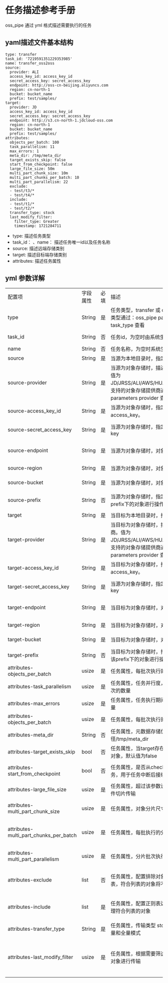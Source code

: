 # 任务描述参考手册

oss_pipe 通过 yml 格式描述需要执行的任务

## yaml描述文件基本结构
```
type: transfer
task_id: '7219591351229353985'
name: transfer_oss2oss
source:
  provider: ALI
  access_key_id: access_key_id
  secret_access_key: secret_access_key
  endpoint: http://oss-cn-beijing.aliyuncs.com
  region: cn-north-1
  bucket: bucket_name
  prefix: test/samples/
target:
  provider: JD
  access_key_id: access_key_id
  secret_access_key: secret_access_key
  endpoint: http://s3.cn-north-1.jdcloud-oss.com
  region: cn-north-1
  bucket: bucket_name
  prefix: test/samples/
attributes:
  objects_per_batch: 100
  task_parallelism: 11
  max_errors: 1
  meta_dir: /tmp/meta_dir
  target_exists_skip: false
  start_from_checkpoint: false
  large_file_size: 50m
  multi_part_chunk_size: 10m
  multi_part_chunks_per_batch: 10
  multi_part_parallelism: 22
  exclude:
  - test/t3/*
  - test/t4/*
  include:
  - test/t1/*
  - test/t2/*
  transfer_type: stock
  last_modify_filter:
    filter_type: Greater
    timestamp: 1721284711
```
- type: 描述任务类型
- task_id： 、name：  描述任务唯一id以及任务名称
- source: 描述远端存储类别
- target: 描述目标端存储类别
- attributes: 描述任务属性

## yml 参数详解

<table>
    <tr>
	  <td >配置项</td>
	  <td>字段属性</td>
	  <td>必填</td>  
      <td>描述</td>
      <td>示例</td>   
	</tr >
    <tr>
	   <td> type </td>
	   <td>String</td>
       <td>是</td>
       <td>任务类型，transfer 或 compare，详细执行类型通过：oss_pipe  parameters task_type 查看</td>
       <td>type: transfer/compare</td>
	</tr>
     <tr>
	   <td>task_id</td>
	   <td>String</td>
       <td>否</td>
       <td>任务id，为空时由系统生成</td>
       <td>task_id: '7219552894540976129'</td>
	</tr>
    <tr>
	   <td>name</td>
	   <td>String</td>
       <td>否</td>
       <td>任务名称，为空时系统生成默认名称</td>
       <td>name: transfer_oss2oss</td>
	</tr>
    <tr>
	   <td>source</td>
	   <td>String</td>
       <td>是</td>
       <td>当源为本地目录时，指定本地目录</td>
       <td>source: /tmp/source_files</td>
	</tr>
    <tr>
	   <td>source-provider</td>
	   <td>String</td>
       <td>是</td>
       <td>当源为对象存储时，描述对象存储提供商。值为JD/JRSS/ALI/AWS/HUAWEI/COS/MINIO，支持的对象存储提供商通过oss_pipe parameters provider 查询</td>
       <td>source:<br>
        &nbsp;&nbsp;&nbsp;&nbsp;provider: AWS</td>
	</tr>
    <tr>
	   <td>source-access_key_id</td>
	   <td>String</td>
       <td>是</td>
       <td>当源为对象存储时，指定对象存储的 access_key。</td>
       <td>source:<br>
        &#20;&#20;&#20;&#20;access_key_id: xxxx</td>
	</tr>
    <tr>
	   <td>source-secret_access_key</td>
	   <td>String</td>
       <td>是</td>
       <td>当源为对象存储时，指定对象存储的 secret key</td>
       <td>source:<br>
        &#20;&#20;&#20;&#20; secret_access_key: xxxx</td>
	</tr>
    <tr>
	   <td>source-endpoint</td>
	   <td>String</td>
       <td>是</td>
       <td>当源为对象存储时，对象存储endpoint</td>
       <td>source:<br>
        &#20;&#20;&#20;&#20;endpoint: http://oss-cn-beijing.aliyuncs.com</td>
	</tr>
    <tr>
	   <td>source-region</td>
	   <td>String</td>
       <td>是</td>
       <td>当源为对象存储时，对象存储region</td>
       <td>source:<br>
        &#20;&#20;&#20;&#20;region: cn-north-1</td>
	</tr>
    <tr>
	   <td>source-bucket</td>
	   <td>String</td>
       <td>是</td>
       <td>当源为对象存储时，对象存储bucket</td>
       <td>source:<br>
        &#20;&#20;&#20;&#20;bucket: bucket_name</td>
	</tr>
    <tr>
	   <td>source-prefix</td>
	   <td>String</td>
       <td>否</td>
       <td>当源为对象存储时，指定prefix时，只对该prefix下的对象进行操作</td>
       <td>source:<br>
        &#20;&#20;&#20;&#20;prefix: source/test/prefix/</td>
	</tr>
    <tr>
	   <td>target</td>
	   <td>String</td>
       <td>是</td>
       <td>当目标为本地目录时，指定本地目录</td>
       <td>target: /tmp/target_files</td>
	</tr>
    <tr>
	   <td>target-provider</td>
	   <td>String</td>
       <td>是</td>
       <td>当目标为对象存储时，描述对象存储提供商。值为JD/JRSS/ALI/AWS/HUAWEI/COS/MINIO，支持的对象存储提供商通过oss_pipe parameters provider 查询</td>
       <td>target:<br>
        &#20;&#20;&#20;&#20;provider: AWS</td>
	</tr>
    <tr>
	   <td>target-access_key_id</td>
	   <td>String</td>
       <td>是</td>
       <td>当目标为对象存储时，指定对象存储的 access_key。</td>
       <td>target:<br>
        &#20;&#20;&#20;&#20;access_key_id: xxxx</td>
	</tr>
    <tr>
	   <td>target-secret_access_key</td>
	   <td>String</td>
       <td>是</td>
       <td>当源为对象存储时，指定对象存储的 secret key</td>
       <td>target:<br>
        &#20;&#20;&#20;&#20; secret_access_key: xxxx</td>
	</tr>
    <tr>
	   <td>target-endpoint</td>
	   <td>String</td>
       <td>是</td>
       <td>当目标为对象存储时，对象存储endpoint</td>
       <td>target:<br>
        &#20;&#20;&#20;&#20;endpoint: http://oss-cn-beijing.aliyuncs.com</td>
	</tr>
    <tr>
	   <td>target-region</td>
	   <td>String</td>
       <td>是</td>
       <td>当目标为对象存储时，对象存储region</td>
       <td>target:<br>
        &#20;&#20;&#20;&#20;region: cn-north-1</td>
	</tr>
    <tr>
	   <td>target-bucket</td>
	   <td>String</td>
       <td>是</td>
       <td>当目标为对象存储时，对象存储bucket</td>
       <td>target:<br>
        &#20;&#20;&#20;&#20;bucket: bucket_name</td>
	</tr>
    <tr>
	   <td>target-prefix</td>
	   <td>String</td>
       <td>否</td>
       <td>当目标为对象存储时，指定prefix时，只对该prefix下的对象进行操作</td>
       <td>target:<br>
        &#20;&#20;&#20;&#20;prefix: target/prefix/</td>
	</tr>
    <tr>
	   <td>attributes-objects_per_batch</td>
	   <td>usize</td>
       <td>是</td>
       <td>任务属性，每批次执行的对象数量</td>
       <td>attributes:<br>
        &#20;&#20;&#20;&#20;objects_per_batch: 100</td>
	</tr>
    <tr>
	   <td>attributes-task_parallelism</td>
	   <td>usize</td>
       <td>是</td>
       <td>任务属性，任务并行度，既同时执行任务批次的数量</td>
       <td>attributes:<br>
        &#20;&#20;&#20;&#20;task_parallelism: 16</td>
	</tr>
    <tr>
	   <td>attributes-max_errors</td>
	   <td>usize</td>
       <td>是</td>
       <td>任务属性，任务执行期间容忍的最大错误数量</td>
       <td>attributes:<br>
        &#20;&#20;&#20;&#20; max_errors: 3</td>
	</tr>
    <tr>
	   <td>attributes-objects_per_batch</td>
	   <td>usize</td>
       <td>是</td>
       <td>任务属性，每批次执行的对象数量</td>
       <td>attributes:<br>
        &#20;&#20;&#20;&#20;objects_per_batch: 100</td>
	</tr>
    <tr>
	   <td>attributes-meta_dir</td>
	   <td>String</td>
       <td>否</td>
       <td>任务属性，元数据存储位置，默认路径/tmp/meta_dir</td>
       <td>attributes:<br>
        &#20;&#20;&#20;&#20;meta_dir: /root/meta_dir</td>
	</tr>
    <tr>
	   <td>attributes-target_exists_skip</td>
	   <td>bool</td>
       <td>否</td>
       <td>任务属性，当target存在同名对象时不传送对象，默认值为false</td>
       <td>attributes:<br>
        &#20;&#20;&#20;&#20;target_exists_skip: false</td>
	</tr>
    <tr>
	   <td>attributes-start_from_checkpoint</td>
	   <td>bool</td>
       <td>否</td>
       <td>任务属性，是否从checkpoint开始执行任务，用于任务中断后接续执行，默认值false</td>
       <td>attributes:<br>
        &#20;&#20;&#20;&#20;start_from_checkpoint: true</td>
	</tr>
    <tr>
	   <td>attributes-large_file_size</td>
	   <td>usize</td>
       <td>是</td>
       <td>任务属性，超过该参数设置尺寸的文件，文件切片传输</td>
       <td>attributes:<br>
        &#20;&#20;&#20;&#20;large_file_size: 50M</td>
	</tr>
    <tr>
	   <td>attributes-multi_part_chunk_size</td>
	   <td>usize</td>
       <td>是</td>
       <td>任务属性，对象分片尺寸</td>
       <td>attributes:<br>
        &#20;&#20;&#20;&#20;multi_part_chunk_size: 10m</td>
	</tr>
    <tr>
	   <td>attributes-multi_part_chunks_per_batch</td>
	   <td>usize</td>
       <td>是</td>
       <td>任务属性，每批执行的分片数量</td>
       <td>attributes:<br>
        &#20;&#20;&#20;&#20; multi_part_chunks_per_batch: 20</td>
	</tr>
    <tr>
	   <td>attributes-multi_part_parallelism</td>
	   <td>usize</td>
       <td>是</td>
       <td>任务属性，分片批次执行的并行度</td>
       <td>attributes:<br>
        &#20;&#20;&#20;&#20;multi_part_parallelism: 8</td>
	</tr>
    <tr>
	   <td>attributes-exclude</td>
	   <td>list</td>
       <td>否</td>
       <td>任务属性，配置排除对象的正则表达式列表，符合列表的对象将不被处理</td>
       <td>attributes:<br>
        &#20;&#20;&#20;&#20;oexclude: <br>
        &#20;&#20;&#20;&#20;- test/t3/* <br>
        &#20;&#20;&#20;&#20;- test/t4/*</td>
	</tr>
    <tr>
	   <td>attributes-include</td>
	   <td>list</td>
       <td>是</td>
       <td>任务属性，配置正则表达式列表，程序只处理符合列表的对象</td>
       <td>attributes:<br>
        &#20;&#20;&#20;&#20;include: <br>
        &#20;&#20;&#20;&#20;- test/t3/* <br>
        &#20;&#20;&#20;&#20;- test/t4/*</td></td>
	</tr>
    <tr>
	   <td>attributes-transfer_type</td>
	   <td>String</td>
       <td>是</td>
       <td>任务属性，传输类型 stock/full,目前支持存量和全量模式</td>
       <td>attributes:<br>
        &#20;&#20;&#20;&#20;transfer_type: stock/full</td>
	</tr>
    <tr>
	   <td>attributes-last_modify_filter</td>
	   <td>usize</td>
       <td>是</td>
       <td>任务属性，根据需要筛选符合实际戳条件的对象进行传输</td>
       <td>attributes:<br>
        &#20;&#20;&#20;&#20;last_modify_filter: <br>
        &#20;&#20;&#20;&#20;&#20;&#20;&#20;&#20;filter_type: Greater/Less <br>
        &#20;&#20;&#20;&#20;&#20;&#20;&#20;&#20;timestamp: 1721284711</td>
	</tr>
</table>